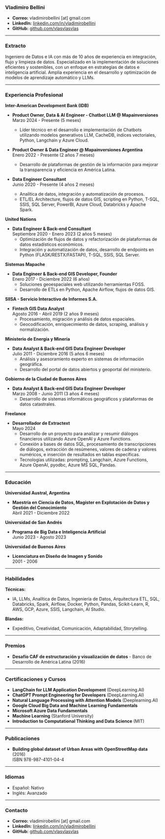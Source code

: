 ### Vladimiro Bellini

- **Correo:** vladimirobellini [at] gmail.com
- **LinkedIn:** [linkedin.com/in/vladimirobellini](https://www.linkedin.com/in/vladimirobellini)
- **GitHub:** [github.com/vlasvlasvlas](https://github.com/vlasvlasvlas)

---

### Extracto
Ingeniero de Datos e IA con más de 10 años de experiencia en integración, flujo y limpieza de datos. Especializado en la implementación de soluciones eficientes y sostenibles, con un enfoque en estrategias de datos e inteligencia artificial. Amplia experiencia en el desarrollo y optimización de modelos de aprendizaje automático y LLMs.

---

### Experiencia Profesional

**Inter-American Development Bank (IDB)**
- **Product Owner, Data & AI Engineer - Chatbot LLM @ Mapainversiones**  
  Marzo 2024 - Presente (5 meses)  
  - Líder técnico en el desarrollo e implementación de Chatbots utilizando modelos generativos LLM, CacheDB, índices vectoriales, Python, Langchain y Azure Cloud.

- **Product Owner & Data Engineer @ Mapainversiones Argentina**  
  Enero 2022 - Presente (2 años 7 meses)  
  - Desarrollo de plataformas de gestión de la información para mejorar la transparencia y eficiencia en América Latina.

- **Data Engineer Consultant**  
  Junio 2020 - Presente (4 años 2 meses)  
  - Analítica de datos, integración y automatización de procesos.  
  - ETL/EL Architecture, flujos de datos GIS, scripting en Python, T-SQL, SSIS, SQL Server, PowerBI, Azure Cloud, Databricks y Apache Spark.

**United Nations**
- **Data Engineer & Back-end Consultant**  
  Septiembre 2020 - Enero 2023 (2 años 5 meses)  
  - Optimización de flujos de datos y refactorización de plataformas de datos estadísticos económicos.  
  - Integración y automatización de datos, desarrollo de endpoints en Python (FLASK/RESTX/FASTAPI), T-SQL, SSIS, SQL Server.

**Sistemas Mapache**
- **Data Engineer & Back-end GIS Developer, Founder**  
  Enero 2017 - Diciembre 2022 (6 años)  
  - Soluciones geoespaciales web utilizando herramientas FOSS.  
  - Desarrollo de ETLs en Python, Apache Airflow, flujos de datos GIS.

**SIISA - Servicio Interactivo de Informes S.A.**
- **Fintech GIS Data Analyst**  
  Agosto 2016 - Abril 2019 (2 años 9 meses)  
  - Procesamiento, migración y análisis de datos espaciales.  
  - Geocodificación, enriquecimiento de datos, scraping, análisis y normalización.

**Ministerio de Energía y Minería**
- **Data Analyst & Back-end GIS Data Engineer Developer**  
  Julio 2011 - Diciembre 2016 (5 años 6 meses)  
  - Análisis y asesoramiento experto en sistemas de información geográfica.  
  - Desarrollo del portal de datos abiertos y geoportal del ministerio.

**Gobierno de la Ciudad de Buenos Aires**
- **Data Analyst & Back-end GIS Data Engineer Developer**  
  Marzo 2008 - Junio 2011 (3 años 4 meses)  
  - Desarrollo de sistemas informáticos geográficos y plataformas de datos catastrales.

**Freelance**
- **Desarrollador de Extractext**  
  Mayo 2024  
  - Desarrollo de un proyecto para analizar y resumir diálogos financieros utilizando Azure OpenAI y Azure Functions.  
  - Conexión a bases de datos SQL, procesamiento de transcripciones de diálogos, extracción de resúmenes, valores de cadena y valores numéricos, e inserción de resultados en tablas específicas.  
  - Tecnologías utilizadas: prompting, Langchain, Azure Functions, Azure OpenAI, pyodbc, Azure MS SQL, Pandas.

---

### Educación

**Universidad Austral, Argentina**
- **Maestría en Ciencia de Datos, Magíster en Explotación de Datos y Gestión del Conocimiento**  
  Abril 2021 - Diciembre 2022

**Universidad de San Andrés**
- **Programa de Big Data e Inteligencia Artificial**  
  Junio 2023 - Agosto 2023

**Universidad de Buenos Aires**
- **Licenciatura en Diseño de Imagen y Sonido**  
  2001 - 2006

---

### Habilidades

**Técnicas:**
- IA, LLMs, Analítica de Datos, Ingeniería de Datos, Arquitectura ETL, SQL, Databricks, Spark, Airflow, Docker, Python, Pandas, Scikit-Learn, R, AWS, GCP, Azure, SSIS, Langchain, AI Studio.

**Blandas:**
- Expeditivo, Creatividad, Comunicación, Adaptabilidad, Storytelling.

---

### Premios

- **Desafío CAF de estructuración y visualización de datos** - Banco de Desarrollo de América Latina (2016)

---

### Certificaciones y Cursos

- **LangChain for LLM Application Development** (DeepLearning.AI)
- **ChatGPT Prompt Engineering for Developers** (DeepLearning.AI)
- **Natural Language Processing with Attention Models** (Deeplearning.AI)
- **Google Cloud Big Data and Machine Learning Fundamentals**
- **Microsoft Azure Data Fundamentals**
- **Machine Learning** (Stanford University)
- **Introduction to Computational Thinking and Data Science** (MIT)

---

### Publicaciones

- **Building global dataset of Urban Areas with OpenStreetMap data** (2016)  
  ISBN 978-987-4101-04-4

---

### Idiomas

- Español: Nativo
- Inglés: Avanzado

---

### Contacto

- **Correo:** vladimirobellini [at] gmail.com
- **LinkedIn:** [linkedin.com/in/vladimirobellini](https://www.linkedin.com/in/vladimirobellini)
- **GitHub:** [github.com/vlasvlasvlas](https://github.com/vlasvlasvlas)

